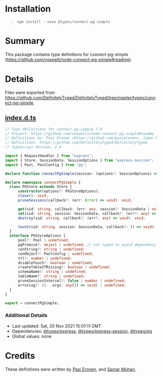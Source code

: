 # Installation
> `npm install --save @types/connect-pg-simple`

# Summary
This package contains type definitions for connect-pg-simple (https://github.com/voxpelli/node-connect-pg-simple#readme).

# Details
Files were exported from https://github.com/DefinitelyTyped/DefinitelyTyped/tree/master/types/connect-pg-simple.
## [index.d.ts](https://github.com/DefinitelyTyped/DefinitelyTyped/tree/master/types/connect-pg-simple/index.d.ts)
````ts
// Type definitions for connect-pg-simple 7.0
// Project: https://github.com/voxpelli/node-connect-pg-simple#readme
// Definitions by: Pasi Eronen <https://github.com/pasieronen>, Samar Mohan <https://github.com/samarmohan>
// Definitions: https://github.com/DefinitelyTyped/DefinitelyTyped
// TypeScript Version: 2.4

import { RequestHandler } from "express";
import { Store, SessionData, SessionOptions } from "express-session";
import { Pool, PoolConfig } from "pg";

declare function connectPgSimple(session: (options?: SessionOptions) => RequestHandler): typeof connectPgSimple.PGStore;

declare namespace connectPgSimple {
  class PGStore extends Store {
      constructor(options?: PGStoreOptions);
      close(): void;
      pruneSessions(callback?: (err: Error) => void): void;

      get(sid: string, callback: (err: any, session?: SessionData | null) => void): void;
      set(sid: string, session: SessionData, callback?: (err?: any) => void): void;
      destroy(sid: string, callback?: (err?: any) => void): void;

      touch(sid: string, session: SessionData, callback?: () => void): void;
  }
  interface PGStoreOptions {
      pool?: Pool | undefined;
      pgPromise?: object | undefined; // not typed to avoid dependency to "pg-promise" module (which includes its own types)
      conString?: string | undefined;
      conObject?: PoolConfig | undefined;
      ttl?: number | undefined;
      disableTouch?: boolean | undefined;
      createTableIfMissing?: boolean | undefined;
      schemaName?: string | undefined;
      tableName?: string | undefined;
      pruneSessionInterval?: false | number | undefined;
      errorLog?: ((...args: any[]) => void) | undefined;
  }
}

export = connectPgSimple;

````

### Additional Details
 * Last updated: Sat, 20 Nov 2021 15:01:11 GMT
 * Dependencies: [@types/express](https://npmjs.com/package/@types/express), [@types/express-session](https://npmjs.com/package/@types/express-session), [@types/pg](https://npmjs.com/package/@types/pg)
 * Global values: none

# Credits
These definitions were written by [Pasi Eronen](https://github.com/pasieronen), and [Samar Mohan](https://github.com/samarmohan).
